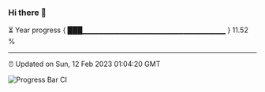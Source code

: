 ### Hi there 👋

⏳ Year progress { ███▁▁▁▁▁▁▁▁▁▁▁▁▁▁▁▁▁▁▁▁▁▁▁▁▁▁▁ } 11.52 %

---

⏰ Updated on Sun, 12 Feb 2023 01:04:20 GMT

![Progress Bar CI](https://github.com/liununu/liununu/workflows/Progress%20Bar%20CI/badge.svg)
